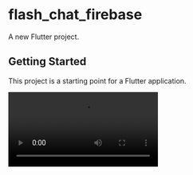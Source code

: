 # flash_chat_firebase

A new Flutter project.

## Getting Started

This project is a starting point for a Flutter application.


  <video>
     <source src="https://user-images.githubusercontent.com/74076865/202318690-6bab1fed-e89f-4e7b-be8d-10a113e26f44.mp4"     type="video/mp4"> 
  </video>


